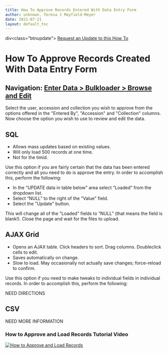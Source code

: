 ```yaml
---
title: How To Approve Records Entered With Data Entry Form
author: unknown, Teresa J Mayfield-Meyer
date: 2021-07-21
layout: default_toc
---
```


div<class="btnupdate">
<a href="https://github.com/ArctosDB/documentation-wiki/issues/new?assignees=&labels=How+To+Update&template=how-to-update.md&title=How+To+%255Badd+title%255D+update" class="external">Request an Update to this How To</a>
</div>

# How To Approve Records Created With Data Entry Form

## Navigation: <a href="https://arctos.database.museum/Bulkloader/browseBulk.cfm" class="external">Enter Data > Bulkloader > Browse and Edit</a>

 Select the user, accession and collection you wish to approve from the options offered in the "Entered By", "Accession" and "Collection" columns. Now choose the option you wish to use to review and edit the data.

## SQL

* Allows mass updates based on existing values.
* Will only load 500 records at one time.
* Not for the timid.

Use this option if you are fairly certain that the data has been entered correctly and all you need to do is approve the entry.  In order to accomplish this, perform the following:

* In the “UPDATE data in table below” area select “Loaded” from the dropdown list.
* Select “NULL” to the right of the "Value" field.
* Select the "Update" button.

This will change all of the "Loaded" fields to “NULL” (that means the field is blank!).
Close the page and wait for the files to upload.

## AJAX Grid

* Opens an AJAX table. Click headers to sort. Drag columns. Doubleclick cells to edit.
* Saves automatically on change.
* Slow to load. May occasionally not actually save changes; force-reload to confirm.  

Use this option if you need to make tweaks to individual fields in individual records.  In order to accomplish this, perform the following:

NEED DIRECTIONS

## CSV

NEED MORE INFORMATION

### How to Approve and Load Records Tutorial Video ###
[![How to Approve and Load Records](https://raw.githubusercontent.com/ArctosDB/documentation-wiki/gh-pages/tutorial_images/How_to_Load_Entered_Arctos_Records_thumb.jpg)](https://youtu.be/QHS_eA3d030)

